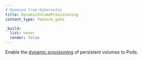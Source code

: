 ```yaml
---
# Removed from Kubernetes
title: DynamicVolumeProvisioning
content_type: feature_gate

_build:
  list: never
  render: false
---
```

Enable the
[dynamic provisioning](/docs/concepts/storage/dynamic-provisioning/) of persistent volumes to Pods.
